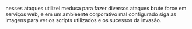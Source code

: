 nesses ataques utilizei medusa para fazer diversos ataques brute force em serviços web, e em um ambieente corporativo mal configurado siga as imagens para ver os scripts utilizados e os sucessos da invasão.
